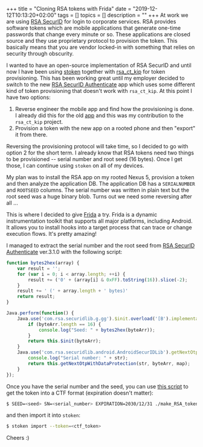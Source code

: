 +++
title = "Cloning RSA tokens with Frida"
date = "2019-12-12T10:13:20+02:00"
tags = []
topics = []
description = ""
+++
At work we are using [RSA SecurID](https://en.wikipedia.org/wiki/RSA_SecurID) for login to corporate services.
RSA provides software tokens which are mobile applications that generate one-time passwords that change every minute or so.
These applications are closed source and they use proprietary protocol to provision the token.
This basically means that you are vendor locked-in with something that relies on security through obscurity.

I wanted to have an open-source implementation of RSA SecurID and until now I have been using [stoken](https://github.com/cernekee/stoken)
together with [rsa_ct_kip](https://github.com/dlenski/rsa_ct_kip) for token provisioning. This has been working great until
my employer decided to switch to the new [RSA SecurID Authenticate](https://play.google.com/store/apps/details?id=com.rsa.via) app which
uses some different kind of token provisioning that doesn't work with `rsa_ct_kip`. At this point I have two options:

1. Reverse engineer the mobile app and find how the provisioning is done.
I already did this for the old [app](https://play.google.com/store/apps/details?id=com.rsa.securidapp)
and this was my contribution to the `rsa_ct_kip` project. 
2. Provision a token with the new app on a rooted phone and then "export" it from there.

Reversing the provisioning protocol will take time, so I decided to go with option 2 for the short term. 
I already know that RSA tokens need two things to be provisioned -- serial number and root seed (16 bytes).
Once I get those, I can continue using `stoken` on all of my devices.

My plan was to install the RSA app on my rooted Nexus 5, provision a token and then analyze the application DB.
The application DB has a `SERIALNUMBER` and `ROOTSEED` columns. The serial number was written in plain text but the root seed was a huge binary blob.
Turns out we need some reversing after all ...

This is where I decided to give [Frida](https://frida.re/) a try. Frida is a dynamic instrumentation toolkit that supports all major platforms, including Android.
It allows you to install hooks into a target process that can trace or change execution flows. It's pretty amazing!

I managed to extract the serial number and the root seed from [RSA SecurID Authenticate](https://play.google.com/store/apps/details?id=com.rsa.via) ver.3.1.0 with the following script:

```javascript
function bytes2hex(array) {
    var result = '';
    for (var i = 0; i < array.length; ++i) {
        result += ('0' + (array[i] & 0xFF).toString(16)).slice(-2);
    }
    result += ' (' + array.length + ' bytes)'
    return result;
}

Java.perform(function() {
    Java.use('com.rsa.securidlib.g.gg').$init.overload('[B').implementation = function(byteArr) {
        if (byteArr.length == 16) {
            console.log("Seed: " + bytes2hex(byteArr));
        }
        return this.$init(byteArr);
    }
    Java.use('com.rsa.securidlib.android.AndroidSecurIDLib').getNextOtpWithDataProtection.implementation = function(str, byteArr, map) {
        console.log("Serial number: " + str);
        return this.getNextOtpWithDataProtection(str, byteArr, map);
    }
}); 
```
Once you have the serial number and the seed, you can use [this script](https://gist.github.com/dlenski/d6d4df40c8dd538339f750902d68bcfb)
to get the token into a CTF format (expiration doesn't matter):
```bash
$ SEED=<seed> SN=<serial_number> EXPIRATION=2030/12/31 ./make_RSA_token.sh
```
and then import it into `stoken`:
```bash
$ stoken import --token=<ctf_token>
```
Cheers :)
